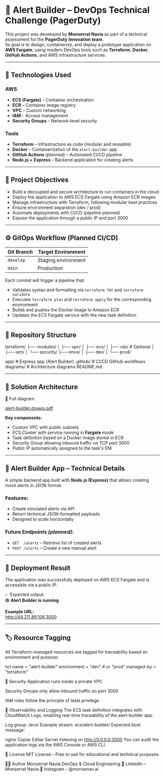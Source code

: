 # 🚨 Alert Builder – DevOps Technical Challenge (PagerDuty)

This project was developed by **Monserrat Navia** as part of a technical assessment for the **PagerDuty Innovation team**.  
Its goal is to design, containerize, and deploy a prototype application on **AWS Fargate**, using modern DevOps tools such as **Terraform**, **Docker**, **GitHub Actions**, and AWS infrastructure services.

---

## 🧰 Technologies Used

### AWS
- **ECS (Fargate)** – Container orchestration
- **ECR** – Container image registry
- **VPC** – Custom networking
- **IAM** – Access management
- **Security Groups** – Network-level security

### Tools
- **Terraform** – Infrastructure as code (modular and reusable)
- **Docker** – Containerization of the `alert-builder` app
- **GitHub Actions** *(planned)* – Automated CI/CD pipeline
- **Node.js + Express** – Backend application for creating alerts

---

## 🎯 Project Objectives

- Build a decoupled and secure architecture to run containers in the cloud  
- Deploy the application to AWS ECS Fargate using Amazon ECR images  
- Manage infrastructure with Terraform, following modular best practices  
- Ensure environment separation (dev / prod)  
- Automate deployments with CI/CD (pipeline planned)  
- Expose the application through a public IP and port 3000  

---

## ⚙️ GitOps Workflow (Planned CI/CD)

| Git Branch | Target Environment |
|------------|--------------------|
| `develop`  | Staging environment |
| `main`     | Production |

Each commit will trigger a pipeline that:

- Validates syntax and formatting via `terraform fmt` and `terraform validate`  
- Executes `terraform plan` and `terraform apply` for the corresponding environment  
- Builds and pushes the Docker image to Amazon ECR  
- Updates the ECS Fargate service with the new task definition  

---


## 📂 Repository Structure

terraform/
├── modules/
│ ├── vpc/
│ ├── ecs/
│ ├── rds/ # Optional
│ ├── iam/
│ └── security/
├── envs/
│ ├── dev/
│ └── prod/

app/ # Express app (Alert Builder)
.github/ # CI/CD GitHub workflows
diagrams/ # Architecture diagrams
README.md

---

## 📐 Solution Architecture

📄 Full diagram: 

[alert-builder.drawio.pdf](https://github.com/user-attachments/files/20280408/alert-builder.drawio.pdf)


**Key components:**

- Custom VPC with public subnets  
- ECS Cluster with service running in **Fargate** mode  
- Task definition based on a Docker image stored in ECR  
- Security Group allowing inbound traffic on TCP port 3000  
- Public IP automatically assigned to the task's ENI  

---

## 🔔 Alert Builder App – Technical Details

A simple backend app built with **Node.js (Express)** that allows creating mock alerts in JSON format.

### Features:
- Create simulated alerts via API  
- Return technical JSON-formatted payloads  
- Designed to scale horizontally  

### Future Endpoints *(planned)*:
- `GET  /alerts` – Retrieve list of created alerts  
- `POST /alerts` – Create a new manual alert  

---

## 🚀 Deployment Result

The application was successfully deployed on AWS ECS Fargate and is accessible via a public IP.

✅ Expected output:  
🟢 **Alert Builder is running**

**Example URL:**  
http://44.211.89.106:3000

---

## 🏷 Resource Tagging

All Terraform-managed resources are tagged for traceability based on environment and purpose:

hcl
name        = "alert-builder"
environment = "dev"   # or "prod"
managed-by  = "terraform"

🔐 Security
Application runs inside a private VPC

Security Groups only allow inbound traffic on port 3000

IAM roles follow the principle of least privilege

🔎 Observability and Logging
The ECS task definition integrates with CloudWatch Logs, enabling real-time traceability of the alert-builder app.

Log group: /ecs/
Example stream: ecs/alert-builder/<task-id>
Expected boot message:

nginx
Copiar
Editar
Server listening on http://0.0.0.0:3000
You can audit the application logs via the AWS Console or AWS CLI.

📜 License
MIT License – Free to use for educational and technical purposes.

🙋‍♀️ Author
Monserrat Navia
DevOps & Cloud Engineering
🔗 LinkedIn – Monserrat Navia
📸 Instagram – @monsenav.ai
